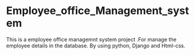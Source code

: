 # Employee_office_Management_system

This is a employee office managemnt system project .For manage the employee details in the database.
By using python, Django and Html-css.
